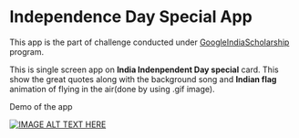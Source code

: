 # Independence Day Special App

This app is the part of challenge conducted under [GoogleIndiaScholarship](https://twitter.com/search?q=%23GoogleUdacityIndiaScholars&src=tyah) program.

This is single screen app on **India Indenpendent Day special** card. This show the great quotes along with the background song and **Indian flag** animation of flying in the air(done by using .gif image).

Demo of the app

[![IMAGE ALT TEXT HERE](https://github.com/Akash4097/IndependenceDaySpecialApp/blob/master/app/src/main/res/Demo/independence%20day.png)](https://www.youtube.com/watch?v=SzN23GPNLhg)
